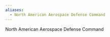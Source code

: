 ```yaml
---
aliases:
  - North American Aerospace Defense Command
---
```

North American Aerospace Defense Command